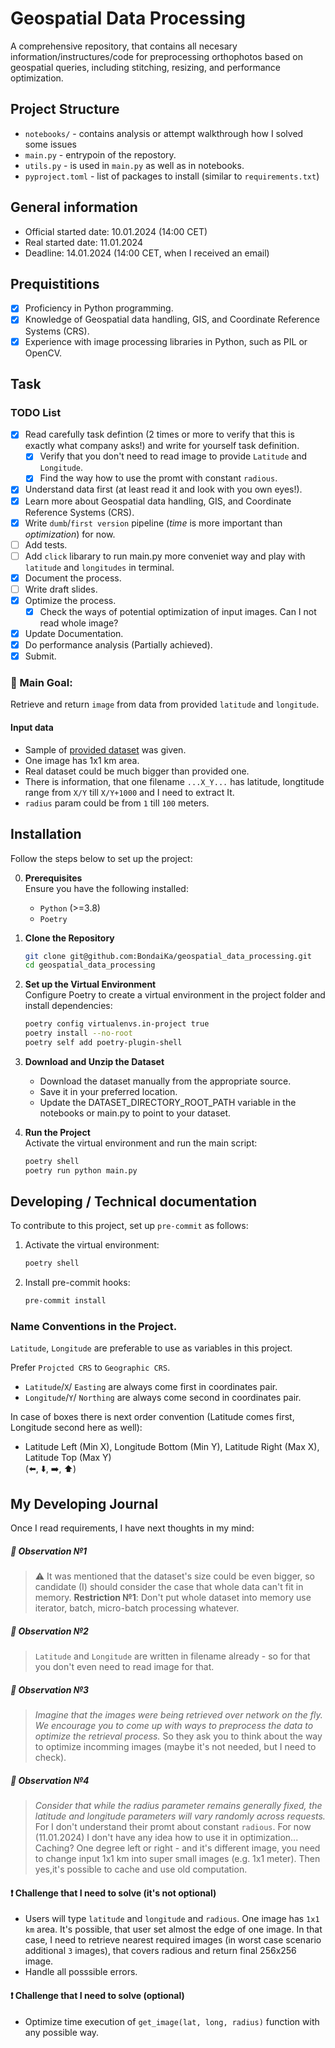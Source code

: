 # Geospatial Data Processing
A comprehensive repository, that contains all necesary information/instructures/code for preprocessing orthophotos based on geospatial queries, including stitching, resizing, and performance optimization.

## Project Structure

- `notebooks/` - contains analysis or attempt walkthrough how I solved some issues
- `main.py` - entrypoin of the repostory.
- `utils.py` - is used in `main.py` as well as in notebooks.
- `pyproject.toml` - list of packages to install (similar to `requirements.txt`)

## General information
- Official started date: 10.01.2024 (14:00 CET)
- Real started date: 11.01.2024
- Deadline: 14.01.2024 (14:00 CET, when I received an email)

## Prequistitions

- [X] Proficiency in Python programming.
- [X] Knowledge of Geospatial data handling, GIS, and Coordinate Reference Systems (CRS).
- [X] Experience with image processing libraries in Python, such as PIL or OpenCV.

## Task

### TODO List
- [X] Read carefully task defintion (2 times or more to verify that this is exactly what company asks!) and write for yourself task definition.
    - [X] Verify that you don't need to read image to provide `Latitude` and `Longitude`.
    - [X] Find the way how to use the promt with constant `radious`.
- [X] Understand data first (at least read it and look with you own eyes!).
- [X] Learn more about Geospatial data handling, GIS, and Coordinate Reference Systems (CRS).
- [X] Write `dumb`/`first version` pipeline (_time_ is more important than _optimization_) for now.
- [ ] Add tests.
- [ ] Add `click` libarary to run main.py  more conveniet way and play with `latitude` and `longitudes` in terminal.
- [X] Document the process.
- [ ] Write draft slides.
- [X] Optimize the process.
    - [X] Check the ways of potential optimization of input images. Can I not read whole image?
- [X] Update Documentation.
- [X] Do performance analysis (Partially achieved).
- [X] Submit.

### 🚀 Main Goal: 
Retrieve and return `image` from data from provided `latitude` and `longitude`.

#### Input data
- Sample of [provided dataset](https://drive.usercontent.google.com/download?id=140PpLsdnVOQVIp5ia9jT_yvqtcWtF8Gj&export=download&confirm=t&uuid=483b1776-4e25-4976-9837-b498c823754a) was given. 
- One image has 1x1 km area.
- Real dataset could be much bigger than provided one.
- There is information, that one filename `...X_Y...` has latitude, longtitude range from `X/Y` till `X/Y+1000` and I need to extract It.
- `radius` param could be from `1` till `100` meters.

## Installation

Follow the steps below to set up the project:

0. **Prerequisites**  
    Ensure you have the following installed:
   - `Python` (>=3.8)
   - `Poetry`
1. **Clone the Repository**
   ```bash
   git clone git@github.com:BondaiKa/geospatial_data_processing.git
   cd geospatial_data_processing
   ```
2. **Set up the Virtual Environment**  
    Configure Poetry to create a virtual environment in the project folder and install dependencies:
    ```bash
    poetry config virtualenvs.in-project true
    poetry install --no-root
    poetry self add poetry-plugin-shell
    ```
3. **Download and Unzip the Dataset**  
    -	Download the dataset manually from the appropriate source.
	-	Save it in your preferred location.
	-	Update the DATASET_DIRECTORY_ROOT_PATH variable in the notebooks or main.py to point to your dataset.

4. **Run the Project**  
    Activate the virtual environment and run the main script:
    ```bash
    poetry shell
    poetry run python main.py
    ```

## Developing / Technical documentation

To contribute to this project, set up `pre-commit` as follows:
1. Activate the virtual environment:
    ```bash
    poetry shell
    ```
2. Install pre-commit hooks:
    ```bash
    pre-commit install
    ```

### Name Conventions in the Project.

`Latitude`, `Longitude` are preferable to use as variables in this project. 

Prefer `Projcted CRS` to `Geographic CRS`.
- `Latitude`/`X`/ `Easting` are always come first in coordinates pair.
- `Longitude`/`Y`/ `Northing` are always come second in coordinates pair.

In case of boxes there is next order convention (Latitude comes first, Longitude second here as well):
- Latitude Left (Min X), Longitude Bottom (Min Y), Latitude Right (Max X), Latitude Top (Max Y)  
(⬅️, ⬇️, ➡️, ⬆️)

## My Developing Journal

Once I read requirements, I have next thoughts in my mind:
##### 👀 Observation №1
> ⚠️ It was mentioned that the dataset's size could be even bigger, so candidate (I) should consider the case that whole data can't fit in memory.  **Restriction №1**: Don't put whole dataset into memory use iterator, batch, micro-batch processing whatever.

##### 👀 Observation №2
> `Latitude` and `Longitude` are written in filename already - so for that you don't even need to read image for that.

##### 👀 Observation №3
>  _Imagine that the images were being retrieved over network on the fly. We encourage you to come up with ways to preprocess the data to optimize the retrieval process._ So they ask you to think about the way to optimize incomming images (maybe it's not needed, but I need to check).

##### 👀 Observation №4
>  _Consider that while the radius parameter remains generally fixed, the latitude and longitude parameters will vary randomly across requests._ For I don't understand their promt about constant `radious`. For now (11.01.2024) I don't have any idea how to use it in optimization... Caching? One degree left or right - and it's different image, you need to change input 1x1 km into super small images (e.g. 1x1 meter). Then yes,it's possible to cache and use old computation.

#### ❗️ Challenge that I need to solve (it's not optional)
- Users will type `latitude` and `longitude` and `radious`. One image has `1x1 km` area. It's possible, that user set almost the edge of one image. In that case, I need to retrieve nearest required images (in worst case scenario additional `3` images), that covers radious and return final 256x256 image.
- Handle all posssible errors.

#### ❗️ Challenge that I need to solve (optional)
- Optimize time execution of `get_image(lat, long, radius)` function with any possible way. 